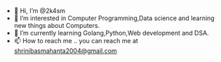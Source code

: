 - 👋 Hi, I’m @2k4sm
- 👀 I’m interested in Computer Programming,Data science and learning new things about Computers.
- 🌱 I’m currently learning Golang,Python,Web development and DSA.
- 📫 How to reach me .. you can reach me at <shrinibasmahanta2004@gmail.com>

<!---
2k4sm/2k4sm is a ✨ special ✨ repository because its `README.md` (this file) appears on your GitHub profile.
You can click the Preview link to take a look at your changes.
--->
